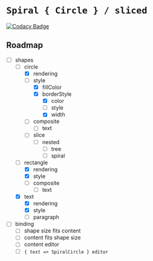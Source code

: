 # `Spiral { Circle } / sliced`

[![Codacy Badge](https://api.codacy.com/project/badge/Grade/431d8735998b4a989134416d15bd09c5)](https://www.codacy.com/app/antipsychotic/spiral-circle?utm_source=github.com&amp;utm_medium=referral&amp;utm_content=antipsychotic/spiral-circle&amp;utm_campaign=Badge_Grade)

## Roadmap

* [ ] shapes
    * [ ] circle
        * [X] rendering
        * [ ] style
            * [X] fillColor
            * [X] borderStyle
                * [X] color
                * [ ] style
                * [X] width
        * [ ] composite
            * [ ] text
        * [ ] slice
            * [ ] nested
                * [ ] tree
                * [ ] spiral
    * [ ] rectangle
        * [X] rendering
        * [X] style
        * [ ] composite
            * [ ] text
    * [X] text
        * [X] rendering
        * [X] style
        * [ ] paragraph
* [ ] binding
    * [ ] shape size fits content
    * [ ] content fits shape size
    * [ ] content editor
    * [ ] `{ text => SpiralCircle } editor`

